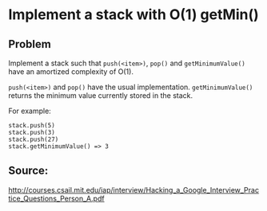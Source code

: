 # Implement a stack with O(1) getMin()

## Problem

Implement a stack such that ```push(<item>)```, ```pop()``` and
```getMinimumValue()``` have an amortized complexity of O(1).

```push(<item>)``` and ```pop()``` have the usual implementation.
```getMinimumValue()``` returns the minimum value currently stored
in the stack.

For example:

    stack.push(5)
    stack.push(3)
    stack.push(27)
    stack.getMinimumValue() => 3

## Source:

http://courses.csail.mit.edu/iap/interview/Hacking_a_Google_Interview_Practice_Questions_Person_A.pdf
